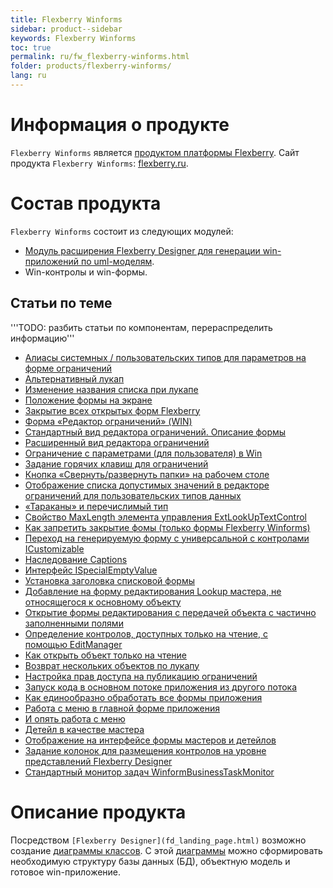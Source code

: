 ```yaml
---
title: Flexberry Winforms
sidebar: product--sidebar
keywords: Flexberry Winforms
toc: true
permalink: ru/fw_flexberry-winforms.html
folder: products/flexberry-winforms/
lang: ru
---
```


# Информация о продукте
`Flexberry Winforms` является [продуктом платформы Flexberry](fp_platform-structure.html). Сайт продукта `Flexberry Winforms`: [flexberry.ru](http://flexberry.ru/Flexberry/ForDevelopers/FlexberryWinforms).

# Состав продукта
`Flexberry Winforms` состоит из следующих модулей:
* [Модуль расширения Flexberry Designer для генерации win-приложений по uml-моделям](flexberry-winforms-case-plugin.html).
* Win-контролы и win-формы.

## Статьи по теме
'''TODO: разбить статьи по компонентам, перераспределить информацию'''
* [Алиасы системных / пользовательских типов для параметров на форме ограничений](aliases-system-and-user-types.html)
* [Альтернативный лукап](alternative--lookup.html)
* [Изменение названия списка при лукапе](change-name-list-with--lookup.html)
* [Положение формы на экране](base-win-position.html)
* [Закрытие всех открытых форм Flexberry](close-all-opened-forms.html)
* [Форма «Редактор ограничений» (WIN)](winforms-limit-editor-form.html)
* [Стандартный вид редактора ограничений. Описание формы](description-form--limit-editor-in-standard-form.html)
* [Расширенный вид редактора ограничений](limit-editor-advanced-view.html)
* [Ограничение с параметрами (для пользователя) в Win](limit-editor-params.html)
* [Задание горячих клавиш для ограничений](limit-hot-key.html)
* [Кнопка «Свернуть/развернуть папки» на рабочем столе](desktop-operations.html)
* [Отображение списка допустимых значений в редакторе ограничений для пользовательских типов данных](displays-a-list-of-valid-values-in-the--limit-editor-for-user-data-type.html)
* [«Тараканы» и перечислимый тип](empty-enum-value-validation.html)
* [Свойство MaxLength элемента управления ExtLookUpTextControl](ext-look-up-text-control-max-length.html)
* [Как запретить закрытие фомы (только формы Flexberry Winforms)](forbid--closing--form.html)
* [Переход на генерируемую форму с универсальной с контролами ICustomizable](going-on-generated-form-with-universal--i-customizable.html)
* [Наследование Captions](inheritance--captions.html)
* [Интерфейс ISpecialEmptyValue](i-special-empty-value.html)
* [Установка заголовка списковой формы](list-form-caption.html)
* [Добавление на форму редактирования Lookup мастера, не относящегося к основному объекту](lookup-another-object.html)
* [Открытие формы редактирования с передачей объекта с частично заполненными полями](open-edit-form-custom-object.html)
* [ Определение контролов, доступных только на чтение, с помощью EditManager](read-only-in-edit-manager.html)
* [Как открыть объект только на чтение](fo_read-only-object.html)
* [Возврат нескольких объектов по лукапу](return--multiple--objects--lookup.html)
* [Настройка прав доступа на публикацию ограничений](setting-permissions-for-publication-restrictions.html)
* [Запуск кода в основном потоке приложения из другого потока](u-i-synchronization-context.html)
* [Как единообразно обработать все формы приложения](uniformly-handle-all-application-forms.html)
* [Работа с меню в главной форме приложения](work-with-menu-in-main-form-app.html)
* [И опять работа с меню](working-with-menu.html)
* [Детейл в качестве мастера](detail-as-master.html)
* [Отображение на интерфейсе формы мастеров и детейлов](masters-and-details.html)
* [Задание колонок для размещения контролов на уровне представлений Flexberry Designer](specify-column-to-accommodate-the-controls.html)
* [Стандартный монитор задач WinformBusinessTaskMonitor](winform-business-task-monitor.html)

# Описание продукта
Посредством `[Flexberry Designer](fd_landing_page.html)` возможно создание [диаграммы классов](fd_class-diagram.html). С этой [диаграммы](fd_class-diagram.html) можно сформировать необходимую структуру базы данных (БД), объектную модель и готовое win-приложение.
